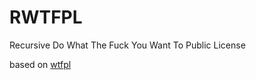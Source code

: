 # RWTFPL

Recursive Do What The Fuck You Want To Public License

based on [wtfpl](http://www.wtfpl.net/)
